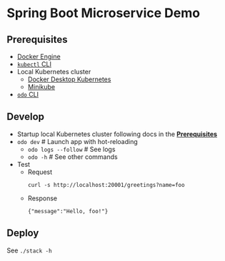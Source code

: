 # Spring Boot Microservice Demo

## Prerequisites
- [Docker Engine](https://docs.docker.com/engine/install/)
- [`kubectl` CLI](https://kubernetes.io/docs/tasks/tools/)
- Local Kubernetes cluster
  - [Docker Desktop Kubernetes](https://docs.docker.com/desktop/kubernetes/)
  - [Minikube](https://minikube.sigs.k8s.io/docs/start/)
- [`odo` CLI](https://odo.dev/docs/overview/installation)

## Develop
- Startup local Kubernetes cluster following docs in the [**Prerequisites**]((#prerequisites))
- `odo dev` # Launch app with hot-reloading
  - `odo logs --follow` # See logs
  - `odo -h` # See other commands
- Test
  - Request
    ```
    curl -s http://localhost:20001/greetings?name=foo
    ```
  - Response
    ```
    {"message":"Hello, foo!"}
    ```

## Deploy
See `./stack -h`
